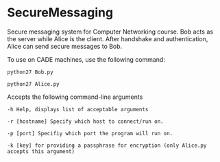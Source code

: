 # SecureMessaging
Secure messaging system for Computer Networking course. Bob acts as the server while Alice is the client. After handshake and authentication, Alice can send secure messages to Bob.

To use on CADE machines, use the following command: 

	python27 Bob.py

	python27 Alice.py

Accepts the following command-line arguments

	-h Help, displays list of acceptable arguments

	-r [hostname] Specify which host to connect/run on.

	-p [port] Specifiy which port the program will run on.

	-k [key] for providing a passphrase for encryption (only Alice.py accepts this argument)
